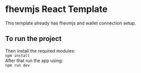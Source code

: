 # fhevmjs React Template

This template already has fhevmjs and wallet connection setup.

## To run the project

Then install the required modules: \
`npm install ` \
After that run the app using: \
`npm run dev `

